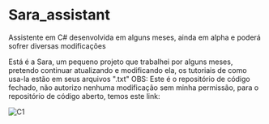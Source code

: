 # Sara_assistant
Assistente em C# desenvolvida em alguns meses, ainda em alpha e poderá sofrer diversas modificações

Está é a Sara, um pequeno projeto que trabalhei por alguns meses, pretendo continuar atualizando e modificando ela, os tutoriais de como usa-la estão em seus arquivos ".txt"
OBS: Este é o repositório de código fechado, não autorizo nenhuma modificação sem minha permissão, para o repositório de código aberto, temos este link: 

![C1](https://user-images.githubusercontent.com/110243166/182151050-5b590b3b-6ee6-4cf0-a278-8d5f2b162db7.png)
